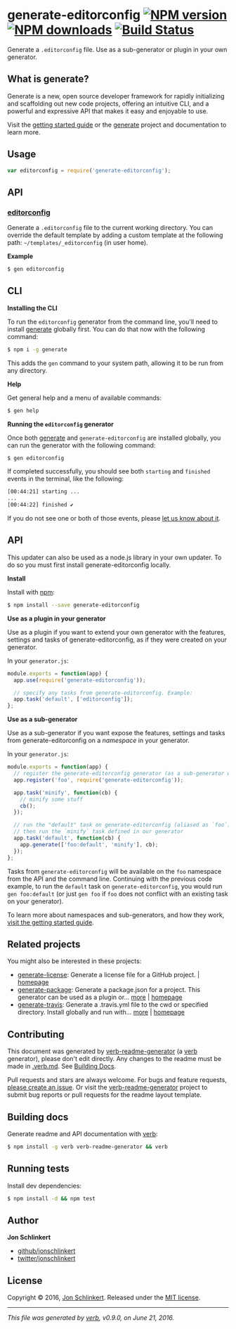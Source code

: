 # generate-editorconfig [![NPM version](https://img.shields.io/npm/v/generate-editorconfig.svg?style=flat)](https://www.npmjs.com/package/generate-editorconfig) [![NPM downloads](https://img.shields.io/npm/dm/generate-editorconfig.svg?style=flat)](https://npmjs.org/package/generate-editorconfig) [![Build Status](https://img.shields.io/travis/generate/generate-editorconfig.svg?style=flat)](https://travis-ci.org/generate/generate-editorconfig)

Generate a `.editorconfig` file. Use as a sub-generator or plugin in your own generator.

## What is generate?

Generate is a new, open source developer framework for rapidly initializing and scaffolding out new code projects, offering an intuitive CLI, and a powerful and expressive API that makes it easy and enjoyable to use.

Visit the [getting started guide](https://github.com/generate/getting-started) or the [generate](https://github.com/generate/generate) project and documentation to learn more.

## Usage

```js
var editorconfig = require('generate-editorconfig');
```

## API

### [editorconfig](index.js#L23)

Generate a `.editorconfig` file to the current working directory. You can override the default template by adding a custom template at the following path: `~/templates/_editorconfig` (in user home).

**Example**

```sh
$ gen editorconfig
```

## CLI

**Installing the CLI**

To run the `editorconfig` generator from the command line, you'll need to install [generate](https://github.com/generate/generate) globally first. You can do that now with the following command:

```sh
$ npm i -g generate
```

This adds the `gen` command to your system path, allowing it to be run from any directory.

**Help**

Get general help and a menu of available commands:

```sh
$ gen help
```

**Running the `editorconfig` generator**

Once both [generate](https://github.com/generate/generate) and `generate-editorconfig` are installed globally, you can run the generator with the following command:

```sh
$ gen editorconfig
```

If completed successfully, you should see both `starting` and `finished` events in the terminal, like the following:

```sh
[00:44:21] starting ...
...
[00:44:22] finished ✔
```

If you do not see one or both of those events, please [let us know about it](../../issues).

## API

This updater can also be used as a node.js library in your own updater. To do so you must first install generate-editorconfig locally.

**Install**

Install with [npm](https://www.npmjs.com/):

```sh
$ npm install --save generate-editorconfig
```

**Use as a plugin in your generator**

Use as a plugin if you want to extend your own generator with the features, settings and tasks of generate-editorconfig, as if they were created on your generator.

In your `generator.js`:

```js
module.exports = function(app) {
  app.use(require('generate-editorconfig'));

  // specify any tasks from generate-editorconfig. Example:
  app.task('default', ['editorconfig']);
};
```

**Use as a sub-generator**

Use as a sub-generator if you want expose the features, settings and tasks from generate-editorconfig on a _namespace_ in your generator.

In your `generator.js`:

```js
module.exports = function(app) {
  // register the generate-editorconfig generator (as a sub-generator with an arbitrary name)
  app.register('foo', require('generate-editorconfig'));

  app.task('minify', function(cb) {
    // minify some stuff
    cb();
  });

  // run the "default" task on generate-editorconfig (aliased as `foo`), 
  // then run the `minify` task defined in our generator
  app.task('default', function(cb) {
    app.generate(['foo:default', 'minify'], cb);
  });
};
```

Tasks from `generate-editorconfig` will be available on the `foo` namespace from the API and the command line. Continuing with the previous code example, to run the `default` task on `generate-editorconfig`, you would run `gen foo:default` (or just `gen foo` if `foo` does not conflict with an existing task on your generator).

To learn more about namespaces and sub-generators, and how they work, [visit the getting started guide](https://github.com/generate/getting-started).

## Related projects

You might also be interested in these projects:

* [generate-license](https://www.npmjs.com/package/generate-license): Generate a license file for a GitHub project. | [homepage](https://github.com/generate/generate-license "Generate a license file for a GitHub project.")
* [generate-package](https://www.npmjs.com/package/generate-package): Generate a package.json for a project. This generator can be used as a plugin or… [more](https://github.com/generate/generate-package) | [homepage](https://github.com/generate/generate-package "Generate a package.json for a project. This generator can be used as a plugin or sub-generator in your own generator, as a component of a larger build workflow.")
* [generate-travis](https://www.npmjs.com/package/generate-travis): Generate a .travis.yml file to the cwd or specified directory. Install globally and run with… [more](https://github.com/generate/generate-travis) | [homepage](https://github.com/generate/generate-travis "Generate a .travis.yml file to the cwd or specified directory. Install globally and run with generate's CLI, or use as a component in your own generator.")

## Contributing

This document was generated by [verb-readme-generator](https://github.com/verbose/verb-readme-generator) (a [verb](https://github.com/verbose/verb) generator), please don't edit directly. Any changes to the readme must be made in [.verb.md](.verb.md). See [Building Docs](#building-docs).

Pull requests and stars are always welcome. For bugs and feature requests, [please create an issue](../../issues/new). Or visit the [verb-readme-generator](https://github.com/verbose/verb-readme-generator) project to submit bug reports or pull requests for the readme layout template.

## Building docs

Generate readme and API documentation with [verb](https://github.com/verbose/verb):

```sh
$ npm install -g verb verb-readme-generator && verb
```

## Running tests

Install dev dependencies:

```sh
$ npm install -d && npm test
```

## Author

**Jon Schlinkert**

* [github/jonschlinkert](https://github.com/jonschlinkert)
* [twitter/jonschlinkert](http://twitter.com/jonschlinkert)

## License

Copyright © 2016, [Jon Schlinkert](https://github.com/jonschlinkert).
Released under the [MIT license](https://github.com/generate/generate-editorconfig/blob/master/LICENSE).

***

_This file was generated by [verb](https://github.com/verbose/verb), v0.9.0, on June 21, 2016._